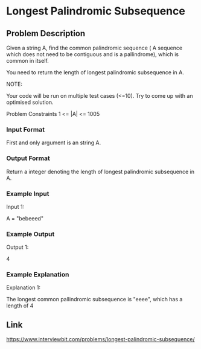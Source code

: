 # Longest Palindromic Subsequence

## Problem Description

Given a string A, find the common palindromic sequence ( A sequence which does not need to be contiguous and is a pallindrome), which is common in itself.

You need to return the length of longest palindromic subsequence in A.

NOTE:

Your code will be run on multiple test cases (<=10). Try to come up with an optimised solution.


Problem Constraints
 1 <= |A| <= 1005



### Input Format
First and only argument is an string A.



### Output Format
Return a integer denoting the length of longest palindromic subsequence in A.



### Example Input
Input 1:

 A = "bebeeed"


### Example Output
Output 1:

 4


### Example Explanation
Explanation 1:

 The longest common pallindromic subsequence is "eeee", which has a length of 4

## Link

https://www.interviewbit.com/problems/longest-palindromic-subsequence/